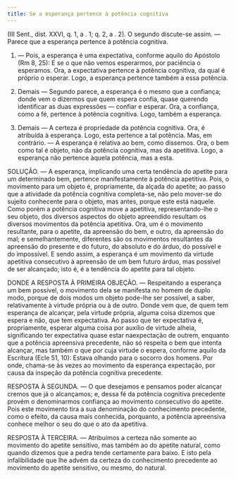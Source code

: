 ```yaml
---
title: Se a esperança pertence à potência cognitiva
---
```


(III Sent., dist. XXVI, q. 1, a . 1; q. 2, a . 2).
  O segundo discute-se assim. — Parece que a esperança pertence à potência cognitiva.  

1. — Pois, a esperança é uma expectativa, conforme aquilo do Apóstolo (Rm 8, 25): E se o que não vemos esperarmos, por paciência o esperamos. Ora, a expectativa pertence à potência cognitiva, da qual é próprio o esperar. Logo, a esperança pertence também a essa potência.  

2. Demais — Segundo parece, a esperança é o mesmo que a confiança; donde vem o dizermos que quem espera confia, quase querendo identificar as duas expressões — confiar e esperar. Ora, a confiança, como a fé, pertence à potência cognitiva. Logo, também a esperança.  

3. Demais — A certeza é propriedade da potência cognitiva. Ora, é atribuída à esperança. Logo, esta pertence a tal potência.  Mas, em contrário. — A esperança é relativa ao bem, como dissemos. Ora, o bem como tal é objeto, não da potência cognitiva, mas da apetitiva. Logo, a esperança não pertence àquela potência, mas a esta.  

SOLUÇÃO. ― A esperança, implicando uma certa tendência do apetite para um determinado bem, pertence manifestamente à potência apetitiva. Pois, o movimento para um objeto é, propriamente, da alçada do apetite; ao passo que a atividade da potência cognitiva completa-se, não pelo mover-se do sujeito conhecente para o objeto, mas antes, porque este está naquele. Como porém a potência cognitiva move a apetitiva, representando-lhe o seu objeto, dos diversos aspectos do objeto apreendido resultam os diversos movimentos da potência apetitiva. Ora, um é o movimento resultante, para o apetite, da apreensão do bem, e outro, da apreensão do mal; e semelhantemente, diferentes são os movimentos resultantes da apreensão do presente e do futuro, do absoluto e do árduo, do possível e do impossível. E sendo assim, a esperança é um movimento da virtude apetitiva consecutivo à apreensão de um bem futuro árduo, mas possível de ser alcançado; isto é, é a tendência do apetite para tal objeto.  

DONDE A RESPOSTA À PRIMEIRA OBJEÇÃO. — Respeitando a esperança um bem possível, o movimento dela se manifesta no homem de duplo modo, porque de dois modos um objeto pode-lhe ser possível, a saber, relativamente à virtude própria ou à de outro. Donde vem que, de quem tem esperança de alcançar, pela virtude própria, alguma coisa dizemos que espera e não, que tem expectativa. Ao passo que ter expectativa é, propriamente, esperar alguma coisa por auxílio de virtude alheia, significando ter expectativa quase estar naexpectação de outrem, enquanto que a potência apreensiva precedente, não só respeita o bem que intenta alcançar, mas também o que por cuja virtude o espera, conforme aquilo da Escritura (Ecle 51, 10): Estava olhando para o socorro dos homens. Por onde, chama-se às vezes ao movimento da esperança expectação, por causa da inspeção da potência cognitiva precedente.  

RESPOSTA À SEGUNDA. — O que desejamos e pensamos poder alcançar cremos que já o alcançamos; e, dessa fé da potência cognitiva precedente provém o denominarmos confiança ao movimento consecutivo do apetite. Pois este movimento tira a sua denominação do conhecimento precedente, como o efeito, da causa mais conhecida, porquanto, a potência apreensiva conhece melhor o seu do que o ato da apetitiva.  

RESPOSTA À TERCEIRA. — Atribuímos a certeza não somente ao movimento do apetite sensitivo, mas também ao do apetite natural, como quando dizemos que a pedra tende certamente para baixo. E isto pela infalibilidade que lhe advém da certeza do conhecimento precedente ao movimento do apetite sensitivo, ou mesmo, do natural.